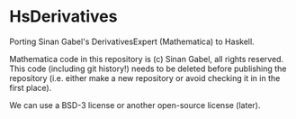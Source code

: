HsDerivatives
=============

Porting Sinan Gabel's DerivativesExpert (Mathematica) to Haskell.

Mathematica code in this repository is (c) Sinan Gabel, all rights reserved.
This code (including git history!) needs to be deleted before publishing the 
repository (i.e. either make a new repository or avoid checking it in in the
first place).

We can use a BSD-3 license or another open-source license (later).
